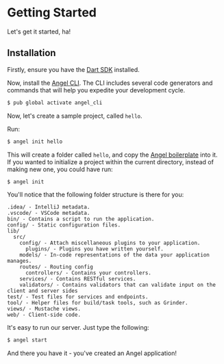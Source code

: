 # Getting Started
Let's get it started, ha!

## Installation

Firstly, ensure you have the [Dart SDK](https://www.dartlang.org/downloads/) installed.

Now, install the [Angel CLI](https://github.com/angel-dart/cli). The CLI includes several code generators and commands that will help you expedite your development cycle.

```bash
$ pub global activate angel_cli
```

Now, let's create a sample project, called `hello`.

Run:

```bash
$ angel init hello
```

This will create a folder called `hello`, and copy the [Angel boilerplate](https://github.com/angel-dart/angel) into it. If you wanted to initialize a project within the current directory, instead of making new one, you could have run:

```bash
$ angel init
```

You'll notice that the following folder structure is there for you:

```
.idea/ - IntelliJ metadata.
.vscode/ - VSCode metadata.
bin/ - Contains a script to run the application.
config/ - Static configuration files.
lib/
  src/
    config/ - Attach miscellaneous plugins to your application.
      plugins/ - Plugins you have written yourself.
    models/ - In-code representations of the data your application manages.
    routes/ - Routing config
      controllers/ - Contains your controllers.
    services/ - Contains RESTful services.
    validators/ - Contains validators that can validate input on the client and server sides
test/ - Test files for services and endpoints.
tool/ - Helper files for build/task tools, such as Grinder.
views/ - Mustache views.
web/ - Client-side code.
```

It's easy to run our server. Just type the following:

```bash
$ angel start
```

And there you have it - you've created an Angel application!